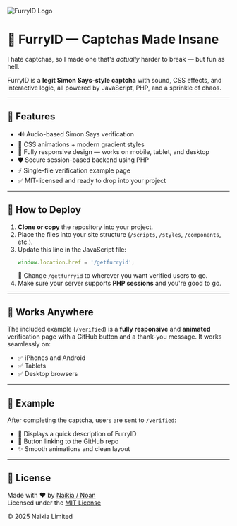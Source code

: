 ![FurryID Logo](https://gravatar.com/userimage/263388927/a29d9fe8ade6630da27125300e648a27.jpeg?size=256&cache=1748089911022 "FurryID Logo")

# 🧠 FurryID — Captchas Made Insane

I hate captchas, so I made one that's *actually* harder to break — but fun as hell.

FurryID is a **legit Simon Says-style captcha** with sound, CSS effects, and interactive logic, all powered by JavaScript, PHP, and a sprinkle of chaos.

---

## 🚀 Features

- 🔊 Audio-based Simon Says verification  
- 🎨 CSS animations + modern gradient styles  
- 🧩 Fully responsive design — works on mobile, tablet, and desktop  
- 🛡️ Secure session-based backend using PHP  
- ⚡ Single-file verification example page  
- ✅ MIT-licensed and ready to drop into your project  

---

## 🔧 How to Deploy

1. **Clone or copy** the repository into your project.
2. Place the files into your site structure (`/scripts`, `/styles`, `/components`, etc.).
3. Update this line in the JavaScript file:
   ```js
   window.location.href = '/getfurryid';
   ```
   🔁 Change `/getfurryid` to wherever you want verified users to go.
4. Make sure your server supports **PHP sessions** and you're good to go.

---

## 📱 Works Anywhere

The included example (`/verified`) is a **fully responsive** and **animated** verification page with a GitHub button and a thank-you message. It works seamlessly on:

- ✅ iPhones and Android  
- ✅ Tablets  
- ✅ Desktop browsers  

---

## 🧪 Example

After completing the captcha, users are sent to `/verified`:

- 📝 Displays a quick description of FurryID  
- 🔗 Button linking to the GitHub repo  
- ✨ Smooth animations and clean layout  

---

## 📄 License

Made with ❤️ by [Naikia / Noan](https://github.com/naikia)  
Licensed under the [MIT License](https://opensource.org/license/mit)

© 2025 Naikia Limited
